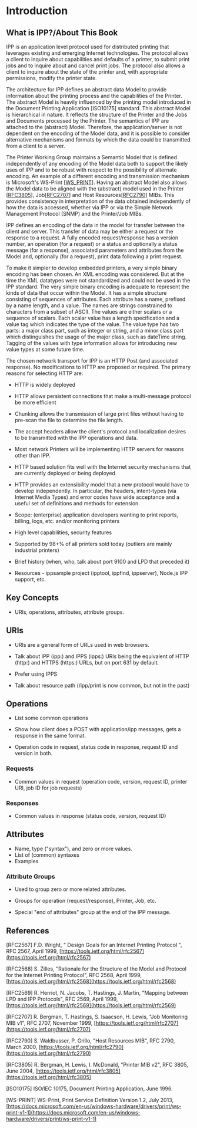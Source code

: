 Introduction
============



What is IPP?/About This Book
----------------------------

IPP is an application level protocol used for distributed printing that leverages existing and emerging Internet technologies.  The protocol allows a client to inquire about capabilities and defaults of a printer, to submit print jobs and to inquire about and cancel print jobs.  The protocol also allows a client to inquire about the state of the printer and, with appropriate permissions, modify the printer state.

The architecture for IPP defines an abstract data Model to provide information about the printing process and the capabilities of the Printer.  The abstract Model is heavily influenced by the printing model introduced in the Document Printing Application [ISO10175] standard. This abstract Model is hierarchical in nature.  It reflects the structure of the Printer and the Jobs and Documents processed by the Printer.  The semantics of IPP are attached to the (abstract) Model. Therefore, the application/server is not dependent on the encoding of the Model data, and it is possible to consider alternative mechanisms and formats by which the data could be transmitted from a client to a server.

The Printer Working Group maintains a Semantic Model that is defined independently of any encoding of the Model data both to support the likely uses of IPP and to be robust with respect to the possibility of alternate encoding.  An example of a different encoding and transmission mechanism is Microsoft&#39;s WS-Print [[WS\_PRINT](https://docs.microsoft.com/en-us/windows-hardware/drivers/print/ws-print-v1-1)].  Having an abstract Model also allows the Model data to be aligned with the (abstract) model used in the Printer [[RFC3805](https://tools.ietf.org/html/rfc3805)], Job[[RFC2707](https://tools.ietf.org/html/rfc2707)] and Host Resources[[RFC2790](https://tools.ietf.org/html/rfc2790)]  MIBs. This provides consistency in interpretation of the data obtained independently of how the data is accessed, whether via IPP or via the Simple Network Management Protocol (SNMP) and the Printer/Job MIBs.

IPP defines an encoding of the data in the model for transfer between the client and server.  This transfer of data may be either a request or the response to a request.  A fully encoded request/response has a version number, an operation (for a request) or a status and optionally a status message (for a response), associated parameters and attributes from the Model and, optionally (for a request), print data following a print request.

To make it simpler to develop embedded printers, a very simple binary encoding has been chosen.  An XML encoding was considered.  But at the time the XML datatypes were not standardized and could not be used in the IPP standard.  The very simple binary encoding is adequate to represent the kinds of data that occur within the Model. It has a simple structure consisting of sequences of attributes. Each attribute has a name, prefixed by a name length, and a value. The names are strings constrained to characters from a subset of ASCII.  The values are either scalars or a sequence of scalars. Each scalar value has a length specification and a value tag which indicates the type of the value. The value type has two parts: a major class part, such as integer or string, and a minor class part which distinguishes the usage of the major class, such as dateTime string.  Tagging of the values with type information allows for introducing new value types at some future time.

The chosen network transport for IPP is an HTTP Post (and associated response). No modifications to HTTP are proposed or required.  The primary reasons for selecting HTTP are:

- HTTP is widely deployed
- HTTP allows persistent connections that make a multi-message protocol be more efficient
- Chunking allows the transmission of large print files without having to pre-scan the file to determine the file length.
- The accept headers allow the client&#39;s protocol and localization desires to be transmitted with the IPP operations and data.
- Most network Printers will be implementing HTTP servers for reasons other than IPP.
- HTTP based solution fits well with the Internet security mechanisms that are currently deployed or being deployed.
- HTTP provides an extensibility model that a new protocol would have to develop independently. In particular, the headers, intent-types (via Internet Media Types) and error codes have wide acceptance and a useful set of definitions and methods for extension.

- Scope: (enterprise) application developers wanting to print reports, billing, logs, etc. and/or monitoring printers

- High level capabilities, security features

- Supported by 98+% of all printers sold today (outliers are mainly industrial
  printers)

- Brief history (when, who, talk about port 9100 and LPD that preceded it)

- Resources - ippsample project (ipptool, ippfind, ippserver), Node.js IPP
  support, etc.


Key Concepts
------------

- URIs, operations, attributes, attribute groups.


URIs
----

- URIs are a general form of URLs used in web browsers.

- Talk about IPP (ipp:) and IPPS (ipps:) URIs being the equivalent of HTTP
  (http:) and HTTPS (https:) URLs, but on port 631 by default.

- Prefer using IPPS

- Talk about resource path (/ipp/print is now common, but not in the past)


Operations
----------

- List some common operations

- Show how client does a POST with application/ipp messages, gets a response in
  the same format.

- Operation code in request, status code in response, request ID and version in
  both.


### Requests

- Common values in request (operation code, version, request ID, printer URI,
  job ID for job requests)


### Responses

- Common values in response (status code, version, request ID)


Attributes
----------

- Name, type ("syntax"), and zero or more values.
- List of (common) syntaxes
- Examples


### Attribute Groups

- Used to group zero or more related attributes.

- Groups for operation (request/response), Printer, Job, etc.

- Special "end of attributes" group at the end of the IPP message.


References
----------

[RFC2567] F.D. Wright, &quot; Design Goals for an Internet Printing Protocol &quot;, RFC 2567, April 1999, [https://tools.ietf.org/html/rfc2567](https://tools.ietf.org/html/rfc2567)

[RFC2568] S. Zilles, &quot;Rationale for the Structure of the Model and Protocol for the Internet Printing Protocol&quot;, RFC 2568, April 1999, [https://tools.ietf.org/html/rfc2568](https://tools.ietf.org/html/rfc2568)

[RFC2569] R. Herriot, N. Jacobs, T. Hastings, J. Martin, &quot;Mapping between LPD and IPP Protocols&quot;, RFC 2569, April 1999, [https://tools.ietf.org/html/rfc2569](https://tools.ietf.org/html/rfc2569)

[RFC2707] R. Bergman, T. Hastings, S. Isaacson, H. Lewis, &quot;Job Monitoring MIB v1&quot;, RFC 2707, November 1999, [https://tools.ietf.org/html/rfc2707](https://tools.ietf.org/html/rfc2707)

[RFC2790] S. Waldbusser, P. Grillo, &quot;Host Resources MIB&quot;, RFC 2790, March 2000, [https://tools.ietf.org/html/rfc2790](https://tools.ietf.org/html/rfc2790)

[RFC3805] R. Bergman, H. Lewis, I. McDonald, &quot;Printer MIB v2&quot;, RFC 3805, June 2004, [https://tools.ietf.org/html/rfc3805](https://tools.ietf.org/html/rfc3805)

 [ISO10175] ISO/IEC 10175, Document Printing Application, June 1996.

[WS-PRINT] WS-Print, Print Service Definition Version 1.2, July 2013, [https://docs.microsoft.com/en-us/windows-hardware/drivers/print/ws-print-v1-1](https://docs.microsoft.com/en-us/windows-hardware/drivers/print/ws-print-v1-1)
